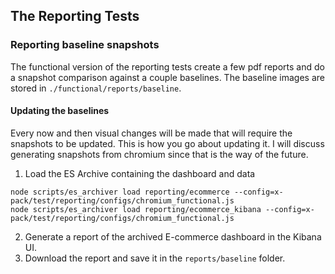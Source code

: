 ## The Reporting Tests

### Reporting baseline snapshots

The functional version of the reporting tests create a few pdf reports and do a snapshot comparison against a couple baselines.  The baseline images are stored in `./functional/reports/baseline`.

#### Updating the baselines

Every now and then visual changes will be made that will require the snapshots to be updated.  This is how you go about updating it.  I will discuss generating snapshots from chromium since that is the way of the future.

1. Load the ES Archive containing the dashboard and data
  ```
  node scripts/es_archiver load reporting/ecommerce --config=x-pack/test/reporting/configs/chromium_functional.js
  node scripts/es_archiver load reporting/ecommerce_kibana --config=x-pack/test/reporting/configs/chromium_functional.js
  ```
2. Generate a report of the archived E-commerce dashboard in the Kibana UI.
3. Download the report and save it in the `reports/baseline` folder.